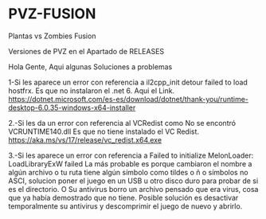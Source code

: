 # PVZ-FUSION

Plantas vs Zombies Fusion

Versiones de PVZ en el Apartado de RELEASES

Hola Gente, Aqui algunas Soluciones a problemas 

1-Si les aparece un error con referencia a il2cpp_init detour failed to load hostfrx.
Es que no instalaron el .net 6. Aqui el Link.
https://dotnet.microsoft.com/es-es/download/dotnet/thank-you/runtime-desktop-6.0.35-windows-x64-installer

2.-Si les da un error con referencia al VCRedist como No se encontró VCRUNTIME140.dll
Es que no tiene instalado el VC Redist.
https://aka.ms/vs/17/release/vc_redist.x64.exe

3.-Si les aparece un error con referencia a Failed to initialize MelonLoader: LoadLibraryExW failed
La más probable es porque cambiaron el nombre a algún archivo o tu ruta tiene algún símbolo como tildes o ñ o símbolos no ASCI, solucion poner el juego en un USB u otro disco duro para probar de si es el directorio.
O Su antivirus borro un archivo pensado que era virus, cosa que ya había demostrado que no tiene.
Posible solución es desactivar temporalmente su antivirus y descomprimir el juego de nuevo y abrirlo.

